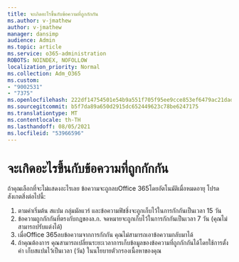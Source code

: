 ```yaml
---
title: จะเกิดอะไรขึ้นกับข้อความที่ถูกกักกัน
ms.author: v-jmathew
author: v-jmathew
manager: dansimp
audience: Admin
ms.topic: article
ms.service: o365-administration
ROBOTS: NOINDEX, NOFOLLOW
localization_priority: Normal
ms.collection: Adm_O365
ms.custom:
- "9002531"
- "7375"
ms.openlocfilehash: 222df14754501e54b9a551f705f95ee9cce853ef6479ac21dad4b01bdc5a96f8
ms.sourcegitcommit: b5f7da89a650d2915dc652449623c78be6247175
ms.translationtype: MT
ms.contentlocale: th-TH
ms.lasthandoff: 08/05/2021
ms.locfileid: "53966596"
---
```

# <a name="what-happens-to-quarantined-messages"></a>จะเกิดอะไรขึ้นกับข้อความที่ถูกกักกัน

ถ้าคุณเลือกที่จะไม่แสดงอะไรเลย ข้อความจะถูกลบOffice 365โดยอัตโนมัติเมื่อหมดอายุ โปรดสังเกตสิ่งต่อไปนี้:

1. ตามค่าเริ่มต้น สแปม กลุ่มมัลแวร์ และข้อความฟิชชิ่งจะถูกเก็บไว้ในการกักกันเป็นเวลา 15 วัน
2. ข้อความถูกกักกันที่ตรงกับกฎของล.ก. จดหมายจะถูกเก็บไว้ในการกักกันเป็นเวลา 7 วัน (คุณไม่สามารถปรับแต่งได้)
3. เมื่อOffice 365ลบข้อความจากการกักกัน คุณไม่สามารถเอาข้อความกลับมาได้
4. ถ้าคุณต้องการ คุณสามารถเปลี่ยนระยะเวลาการเก็บข้อมูลของข้อความที่ถูกกักกันได้โดยใช้การตั้งค่า เก็บสแปมไว้เป็นเวลา (วัน) ในนโยบายตัวกรองเนื้อหาของคุณ
